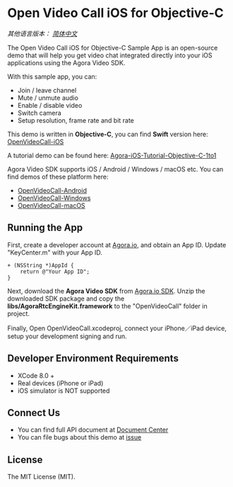 # Open Video Call iOS for Objective-C

*其他语言版本： [简体中文](README.md)*

The Open Video Call iOS for Objective-C Sample App is an open-source demo that will help you get video chat integrated directly into your iOS applications using the Agora Video SDK.

With this sample app, you can:

- Join / leave channel
- Mute / unmute audio
- Enable / disable video
- Switch camera
- Setup resolution, frame rate and bit rate

This demo is written in **Objective-C**, you can find **Swift** version here: [OpenVideoCall-iOS](https://github.com/AgoraIO/OpenVideoCall-iOS)

A tutorial demo can be found here: [Agora-iOS-Tutorial-Objective-C-1to1](https://github.com/AgoraIO/Agora-iOS-Tutorial-Objective-C-1to1)

Agora Video SDK supports iOS / Android / Windows / macOS etc. You can find demos of these platform here:

- [OpenVideoCall-Android](https://github.com/AgoraIO/OpenVideoCall-Android)
- [OpenVideoCall-Windows](https://github.com/AgoraIO/OpenVideoCall-Windows)
- [OpenVideoCall-macOS](https://github.com/AgoraIO/OpenVideoCall-macOS)

## Running the App
First, create a developer account at [Agora.io](https://dashboard.agora.io/signin/), and obtain an App ID. Update "KeyCenter.m" with your App ID.

```
+ (NSString *)AppId {
    return @"Your App ID";
}
```

Next, download the **Agora Video SDK** from [Agora.io SDK](https://www.agora.io/en/blog/download/). Unzip the downloaded SDK package and copy the **libs/AgoraRtcEngineKit.framework** to the "OpenVideoCall" folder in project.

Finally, Open OpenVideoCall.xcodeproj, connect your iPhone／iPad device, setup your development signing and run.

## Developer Environment Requirements
* XCode 8.0 +
* Real devices (iPhone or iPad)
* iOS simulator is NOT supported

## Connect Us

- You can find full API document at [Document Center](https://docs.agora.io/en/)
- You can file bugs about this demo at [issue](https://github.com/AgoraIO/OpenVideoCall-iOS-Objective-C/issues)

## License

The MIT License (MIT).
